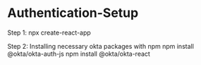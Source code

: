 # Authentication-Setup

Step 1: npx create-react-app <your-app-name>
        
Step 2: Installing necessary okta packages with npm 
        npm install @okta/okta-auth-js
        npm install @okta/okta-react

